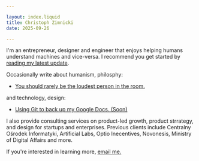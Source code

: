 ```yaml
---

layout: index.liquid
title: Christoph Zimnicki
date: 2025-09-26

---
```


I'm an entrepreneur, designer and engineer that enjoys helping humans understand machines and vice-versa.
I recommend you get started by [reading my latest update](/updates/09-2025).

Occasionally write about humanism, philosphy:

- [You should rarely be the loudest person in the room.](/writing/loudest-in-the-room)

and technology, design: 

- [Using Git to back up my Google Docs. (Soon)](#)

I also provide consulting services on product-led growth, product strrategy, and design for startups and enterprises.
Previous clients include Centralny Ośrodek Informatyki, Artificial Labs, Optio Inecentives, Novonesis, Ministry of Digital Affairs and more.

If you're interested in learning more, [email me.](mailto:christoph@zimnicki.co)

